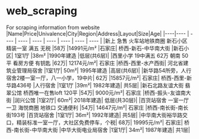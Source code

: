 # web_scraping
For scraping information from website
|Name|Price|Univalence|City|Region|Address|Layout|Size|Age|
|----|---- | ---- | ---- | ---- | ---- | ---- | ---- | ---- | 
|新上 急售 火车站地铁商圈 新石小区 精装一室 满五 无税	|58万	|14991元/m²	|石家庄|	桥西-新石-中华南大街	|新石小区|	1室1厅	|38m²	|1990年建造	|低层(共6层)|
|西里小学 19中满五 62万 朝南 50平 看房方便 有钥匙	|62万|	12174元/m²|	石家庄	|桥西-西里-水产西街|	河北省建筑业管理局宿舍	|1室1厅|	50m²|	1995年建造	|高层(共6层)|
|新华路54所旁，人行宿舍2楼一室一厅，八一小学，19中片|	62万	|15857元/m²|	石家庄|	桥西-西里-新华路436号	|人行宿舍	|1室1厅	|39m²|	1982年建造|	共5层|
|新石北路友谊大街 翡翠公馆 桥西唯一在售loft 120平	|54万|	9000元/m²|	石家庄	|桥西-振头-友谊南大街	|润兴公馆	|1室2厅|	60m²|	2018年建造|	低层(共30层)|
|百货站宿舍 一室一厅一卫 海悦商圈 地铁口 交通便利	|54万|	14647元/m²|	石家庄	|桥西-南长街-南长街193号	|百货站宿舍	|1室1厅|	36m²|	1992年建造|	共5层|
|中华南大街裕华路交口，精装标准一室一厅，大社区免费停车，个税|	68万|	19995元/m²|	石家庄|	桥西-南长街-中华南大街	|中华大街电业局宿舍	|1室1厅|	34m²|	1987年建造|	共1层|
